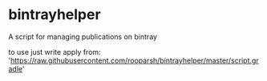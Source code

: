 # bintrayhelper
A script for managing publications on bintray

to use just write apply from: 'https://raw.githubusercontent.com/rooparsh/bintrayhelper/master/script.gradle'
